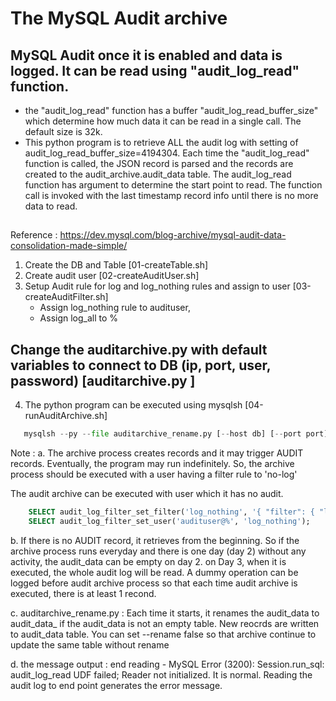# The MySQL Audit archive 
## MySQL Audit once it is enabled and data is logged.  It can be read using "audit_log_read" function.
 - the "audit_log_read" function has a buffer "audit_log_read_buffer_size" which determine how much data it can be read in a single call.  The default size is 32k.
 - This python program is to retrieve ALL the audit log with setting of audit_log_read_buffer_size=4194304.
   Each time the "audit_log_read" function is called, the JSON record is parsed and the records are created to the audit_archive.audit_data table.
   The audit_log_read function has argument to determine the start point to read.   The function call is invoked with the last timestamp record info until there is no more data to read.
##

Reference : https://dev.mysql.com/blog-archive/mysql-audit-data-consolidation-made-simple/

1. Create the DB and Table [01-createTable.sh]
2. Create audit user  [02-createAuditUser.sh]
3. Setup Audit rule for log and log_nothing rules and assign to user [03-createAuditFilter.sh]
   - Assign log_nothing rule to audituser, 
   - Assign log_all to % 
## Change the auditarchive.py with default variables to connect to DB (ip, port, user, password) [auditarchive.py ]
4. The python program can be executed using mysqlsh  [04-runAuditArchive.sh]
```python
   mysqlsh --py --file auditarchive_rename.py [--host db] [--port port] [--user user] [--password password] [--rename [true|false] ]
```


Note :
a. The archive process creates records and it may trigger AUDIT records.  Eventually, the program may run indefinitely.
   So, the archive process should be executed with a user having a filter rule to 'no-log'

   The audit archive can be executed with user which it has no audit.
```sql
	SELECT audit_log_filter_set_filter('log_nothing', '{ "filter": { "log": false } }');
	SELECT audit_log_filter_set_user('audituser@%', 'log_nothing');
```

b. If there is no AUDIT record, it retrieves from the beginning.
   So if the archive process runs everyday and there is one day (day 2) without any activity, the audit_data can be empty on day 2.  on Day 3, when it is executed, the whole audit log will be read.   A dummy operation can be logged before audit archive process so that each time audit archive is executed, there is at least 1 recond.

c. auditarchive_rename.py : Each time it starts, it renames the audit_data to audit_data_<timestamp> if the audit_data is not an empty table.   New reocrds are written to audit_data table.  You can set --rename false so that archive continue to update the same table without rename

d. the message output : end reading -  MySQL Error (3200): Session.run_sql: audit_log_read UDF failed; Reader not initialized.
   It is normal.   Reading the audit log to end point generates the error message.




   
